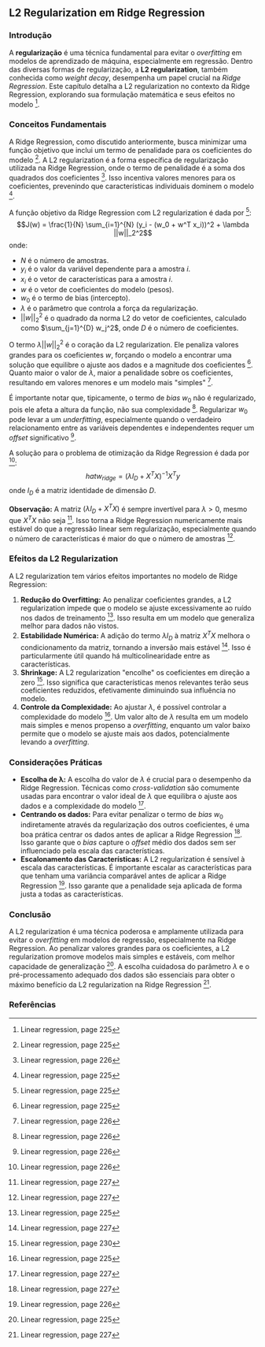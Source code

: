## L2 Regularization em Ridge Regression

### Introdução
A **regularização** é uma técnica fundamental para evitar o *overfitting* em modelos de aprendizado de máquina, especialmente em regressão. Dentro das diversas formas de regularização, a **L2 regularization**, também conhecida como *weight decay*, desempenha um papel crucial na *Ridge Regression*. Este capítulo detalha a L2 regularization no contexto da Ridge Regression, explorando sua formulação matemática e seus efeitos no modelo [^225].

### Conceitos Fundamentais
A Ridge Regression, como discutido anteriormente, busca minimizar uma função objetivo que inclui um termo de penalidade para os coeficientes do modelo [^225]. A L2 regularization é a forma específica de regularização utilizada na Ridge Regression, onde o termo de penalidade é a soma dos quadrados dos coeficientes [^226]. Isso incentiva valores menores para os coeficientes, prevenindo que características individuais dominem o modelo [^225].

A função objetivo da Ridge Regression com L2 regularization é dada por [^225]:
$$J(w) = \frac{1}{N} \sum_{i=1}^{N} (y_i - (w_0 + w^T x_i))^2 + \lambda ||w||_2^2$$
onde:
*   $N$ é o número de amostras.
*   $y_i$ é o valor da variável dependente para a amostra $i$.
*   $x_i$ é o vetor de características para a amostra $i$.
*   $w$ é o vetor de coeficientes do modelo (pesos).
*   $w_0$ é o termo de bias (intercepto).
*   $\lambda$ é o parâmetro que controla a força da regularização.
*   $||w||_2^2$ é o quadrado da norma L2 do vetor de coeficientes, calculado como $\sum_{j=1}^{D} w_j^2$, onde $D$ é o número de coeficientes.

O termo $\lambda ||w||_2^2$ é o coração da L2 regularization. Ele penaliza valores grandes para os coeficientes $w$, forçando o modelo a encontrar uma solução que equilibre o ajuste aos dados e a magnitude dos coeficientes [^225]. Quanto maior o valor de $\lambda$, maior a penalidade sobre os coeficientes, resultando em valores menores e um modelo mais "simples" [^226].

É importante notar que, tipicamente, o termo de *bias* $w_0$ não é regularizado, pois ele afeta a altura da função, não sua complexidade [^226]. Regularizar $w_0$ pode levar a um *underfitting*, especialmente quando o verdadeiro relacionamento entre as variáveis dependentes e independentes requer um *offset* significativo [^226].

A solução para o problema de otimização da Ridge Regression é dada por [^226]:
$$hat{w}_{ridge} = (\lambda I_D + X^T X)^{-1} X^T y$$
onde $I_D$ é a matriz identidade de dimensão $D$.

**Observação:** A matriz $(\lambda I_D + X^T X)$ é sempre invertível para $\lambda > 0$, mesmo que $X^T X$ não seja [^227]. Isso torna a Ridge Regression numericamente mais estável do que a regressão linear sem regularização, especialmente quando o número de características é maior do que o número de amostras [^227].

### Efeitos da L2 Regularization
A L2 regularization tem vários efeitos importantes no modelo de Ridge Regression:

1.  **Redução do Overfitting:** Ao penalizar coeficientes grandes, a L2 regularization impede que o modelo se ajuste excessivamente ao ruído nos dados de treinamento [^225]. Isso resulta em um modelo que generaliza melhor para dados não vistos.
2.  **Estabilidade Numérica:** A adição do termo $\lambda I_D$ à matriz $X^T X$ melhora o condicionamento da matriz, tornando a inversão mais estável [^227]. Isso é particularmente útil quando há multicolinearidade entre as características.
3.  **Shrinkage:** A L2 regularization "encolhe" os coeficientes em direção a zero [^230]. Isso significa que características menos relevantes terão seus coeficientes reduzidos, efetivamente diminuindo sua influência no modelo.
4.  **Controle da Complexidade:** Ao ajustar $\lambda$, é possível controlar a complexidade do modelo [^225]. Um valor alto de $\lambda$ resulta em um modelo mais simples e menos propenso a *overfitting*, enquanto um valor baixo permite que o modelo se ajuste mais aos dados, potencialmente levando a *overfitting*.

### Considerações Práticas

*   **Escolha de λ:** A escolha do valor de $\lambda$ é crucial para o desempenho da Ridge Regression. Técnicas como *cross-validation* são comumente usadas para encontrar o valor ideal de $\lambda$ que equilibra o ajuste aos dados e a complexidade do modelo [^227].
*   **Centrando os dados:** Para evitar penalizar o termo de *bias* $w_0$ indiretamente através da regularização dos outros coeficientes, é uma boa prática centrar os dados antes de aplicar a Ridge Regression [^227]. Isso garante que o *bias* capture o *offset* médio dos dados sem ser influenciado pela escala das características.
*   **Escalonamento das Características:** A L2 regularization é sensível à escala das características. É importante escalar as características para que tenham uma variância comparável antes de aplicar a Ridge Regression [^226]. Isso garante que a penalidade seja aplicada de forma justa a todas as características.

### Conclusão
A L2 regularization é uma técnica poderosa e amplamente utilizada para evitar o *overfitting* em modelos de regressão, especialmente na Ridge Regression. Ao penalizar valores grandes para os coeficientes, a L2 regularization promove modelos mais simples e estáveis, com melhor capacidade de generalização [^225]. A escolha cuidadosa do parâmetro $\lambda$ e o pré-processamento adequado dos dados são essenciais para obter o máximo benefício da L2 regularization na Ridge Regression [^227].

### Referências
[^225]: Linear regression, page 225
[^226]: Linear regression, page 226
[^227]: Linear regression, page 227
[^230]: Linear regression, page 230
<!-- END -->